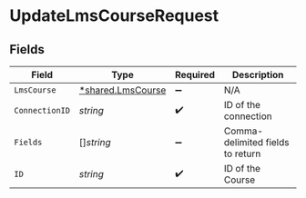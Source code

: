# UpdateLmsCourseRequest


## Fields

| Field                                                        | Type                                                         | Required                                                     | Description                                                  |
| ------------------------------------------------------------ | ------------------------------------------------------------ | ------------------------------------------------------------ | ------------------------------------------------------------ |
| `LmsCourse`                                                  | [*shared.LmsCourse](../../../pkg/models/shared/lmscourse.md) | :heavy_minus_sign:                                           | N/A                                                          |
| `ConnectionID`                                               | *string*                                                     | :heavy_check_mark:                                           | ID of the connection                                         |
| `Fields`                                                     | []*string*                                                   | :heavy_minus_sign:                                           | Comma-delimited fields to return                             |
| `ID`                                                         | *string*                                                     | :heavy_check_mark:                                           | ID of the Course                                             |